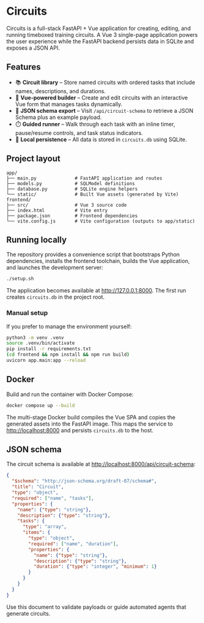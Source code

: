 # Circuits

Circuits is a full-stack FastAPI + Vue application for creating, editing, and running timeboxed training circuits. A Vue 3 single-page application powers the user experience while the FastAPI backend persists data in SQLite and exposes a JSON API.

## Features

- 📚 **Circuit library** – Store named circuits with ordered tasks that include names, descriptions, and durations.
- 🧱 **Vue-powered builder** – Create and edit circuits with an interactive Vue form that manages tasks dynamically.
- 📄 **JSON schema export** – Visit `/api/circuit-schema` to retrieve a JSON Schema plus an example payload.
- ⏱️ **Guided runner** – Walk through each task with an inline timer, pause/resume controls, and task status indicators.
- 💾 **Local persistence** – All data is stored in `circuits.db` using SQLite.

## Project layout

```
app/
├── main.py              # FastAPI application and routes
├── models.py            # SQLModel definitions
├── database.py          # SQLite engine helpers
└── static/              # Built Vue assets (generated by Vite)
frontend/
├── src/                 # Vue 3 source code
├── index.html           # Vite entry
├── package.json         # Frontend dependencies
└── vite.config.js       # Vite configuration (outputs to app/static)
```

## Running locally

The repository provides a convenience script that bootstraps Python dependencies, installs the frontend toolchain, builds the Vue application, and launches the development server:

```bash
./setup.sh
```

The application becomes available at <http://127.0.0.1:8000>. The first run creates `circuits.db` in the project root.

### Manual setup

If you prefer to manage the environment yourself:

```bash
python3 -m venv .venv
source .venv/bin/activate
pip install -r requirements.txt
(cd frontend && npm install && npm run build)
uvicorn app.main:app --reload
```

## Docker

Build and run the container with Docker Compose:

```bash
docker compose up --build
```

The multi-stage Docker build compiles the Vue SPA and copies the generated assets into the FastAPI image. This maps the service to <http://localhost:8000> and persists `circuits.db` to the host.

## JSON schema

The circuit schema is available at <http://localhost:8000/api/circuit-schema>:

```json
{
  "$schema": "http://json-schema.org/draft-07/schema#",
  "title": "Circuit",
  "type": "object",
  "required": ["name", "tasks"],
  "properties": {
    "name": {"type": "string"},
    "description": {"type": "string"},
    "tasks": {
      "type": "array",
      "items": {
        "type": "object",
        "required": ["name", "duration"],
        "properties": {
          "name": {"type": "string"},
          "description": {"type": "string"},
          "duration": {"type": "integer", "minimum": 1}
        }
      }
    }
  }
}
```

Use this document to validate payloads or guide automated agents that generate circuits.

